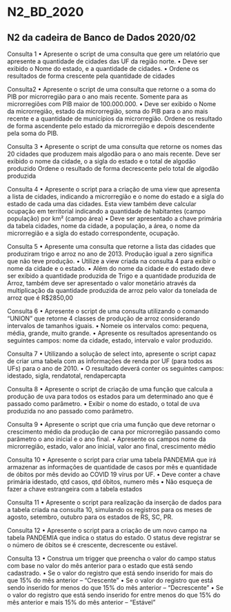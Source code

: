 # N2_BD_2020

<h2>N2 da cadeira de Banco de Dados 2020/02</h2>

Consulta 1
• Apresente o script de uma consulta que gere um relatório que
apresente a quantidade de cidades das UF da região norte.
• Deve ser exibido o Nome do estado, e a quantidade de cidades.
• Ordene os resultados de forma crescente pela quantidade de cidades

Consulta2
• Apresente o script de uma consulta que retorne o a soma do PIB por
microrregião para o ano mais recente. Somente para as microrregiões
com PIB maior de 100.000.000.
• Deve ser exibido o Nome da microrregião, estado da microrregião,
soma do PIB para o ano mais recente e a quantidade de municípios da
microrregião.
Ordene os resultado de forma ascendente pelo estado da microrregião
e depois descendente pela soma do PIB.

Consulta 3
• Apresente o script de uma consulta que retorne os nomes das 20
cidades que produzem mais algodão para o ano mais recente.
Deve ser exibido o nome da cidade, o a sigla do estado e o total de
algodão produzido
Ordene o resultado de forma decrescente pelo total de algodão
produzida

Consulta 4
• Apresente o script para a criação de uma view que apresenta a lista
de cidades, indicando a microrregião e o nome do estado e a sigla do
estado de cada uma das cidades. Esta view também deve calcular
ocupação em territorial indicando a quantidade de habitantes (campo
população) por km² (campo área)
• Deve ser apresentado a chave primária da tabela cidades, nome da
cidade, a população, a área, o nome da microrregião e a sigla do
estado correspondente, ocupação.

Consulta 5
• Apresente uma consulta que retorne a lista das cidades que produziram
trigo e arroz no ano de 2013. Produção igual a zero significa que não teve
produção.
• Utilize a view criada na consulta 4 para exibir o nome da cidade e o estado.
• Além do nome da cidade e do estado deve ser exibido a quantidade
produzida de Trigo e a quantidade produzida de Arroz, também deve ser
apresentado o valor monetário através da multiplicação da quantidade
produzida de arroz pelo valor da tonelada de arroz que é R$2850,00

Consulta 6
• Apresente o script de uma consulta utilizando o comando “UNION”
que retorne 4 classes de produção de arroz considerando intervalos
de tamanhos iguais.
• Nomeie os intervalos como: pequena, média, grande, muito grande.
• Apresente os resultados apresentando os seguintes campos: nome da
cidade, estado, intervalo e valor produzido.

Consulta 7
• Utilizando a solução de select into, apresente o script capaz de criar
uma tabela com as informações de renda por UF (para todos as UFs)
para o ano de 2010.
• O resultado deverá conter os seguintes campos: idestado, sigla,
rendatotal, rendapercapta

Consulta 8
• Apresente o script de criação de uma função que calcula a produção
de uva para todos os estados para um determinado ano que é
passado como parâmetro.
• Exibir o nome do estado, o total de uva produzida no ano passado
como parâmetro.

Consulta 9
• Apresente o script que cria uma função que deve retornar o
crescimento médio da produção de cana por microrregião passando
como parâmetro o ano inicial e o ano final.
• Apresente os campos nome da microrregião, estado, valor ano inicial,
valor ano final, crescimento médio

Consulta 10
• Apresente o script para criar uma tabela PANDEMIA que irá
armazenar as informações de quantidade de casos por mês e
quantidade de óbitos por mês devido ao COVID 19 vírus por UF.
• Deve conter a chave primária idestado, qtd casos, qtd óbitos, numero
mês
• Não esqueça de fazer a chave estrangeira com a tabela estados

Consulta 11
• Apresente o script para realização da inserção de dados para a tabela
criada na consulta 10, simulando os registros para os meses de
agosto, setembro, outubro para os estados de RS, SC, PR.

Consulta 12
• Apresente o script para a criação de um novo campo na tabela
PANDEMIA que indica o status do estado. O status deve registrar se o
número de óbitos se é crescente, decrescente ou estável.

Consulta 13
• Construa um trigger que preencha o valor do campo status com base
no valor do mês anterior para o estado que está sendo cadastrado.
• Se o valor do registro que está sendo inserido for mais do que 15% do
mês anterior – “Crescente”
• Se o valor do registro que está sendo inserido for menos do que 15%
do mês anterior – “Decrescente”
• Se o valor do registro que está sendo inserido for entre menos do que
15% do mês anterior e mais 15% do mês anterior – “Estável”
